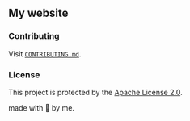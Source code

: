 ## My website

### Contributing
Visit [`CONTRIBUTING.md`](https://github.com/iop3/myWebsite/blob/main/CONTRIBUTING.md).

### License
This project is protected by the [Apache License 2.0](https://github.com/iop3/myWebsite/blob/main/LICENSE).

made with 💖 by me.
